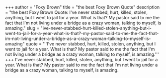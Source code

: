 +++
author = "Foxy Brown"
title = "the best Foxy Brown Quote"
description = "the best Foxy Brown Quote: I've never stabbed, hurt, killed, stolen, anything, but I went to jail for a year. What is that? My pastor said to me the fact that I'm not living under a bridge as a crazy woman, talking to myself, is amazing."
slug = "ive-never-stabbed-hurt-killed-stolen-anything-but-i-went-to-jail-for-a-year-what-is-that?-my-pastor-said-to-me-the-fact-that-im-not-living-under-a-bridge-as-a-crazy-woman-talking-to-myself-is-amazing"
quote = '''I've never stabbed, hurt, killed, stolen, anything, but I went to jail for a year. What is that? My pastor said to me the fact that I'm not living under a bridge as a crazy woman, talking to myself, is amazing.'''
+++
I've never stabbed, hurt, killed, stolen, anything, but I went to jail for a year. What is that? My pastor said to me the fact that I'm not living under a bridge as a crazy woman, talking to myself, is amazing.
